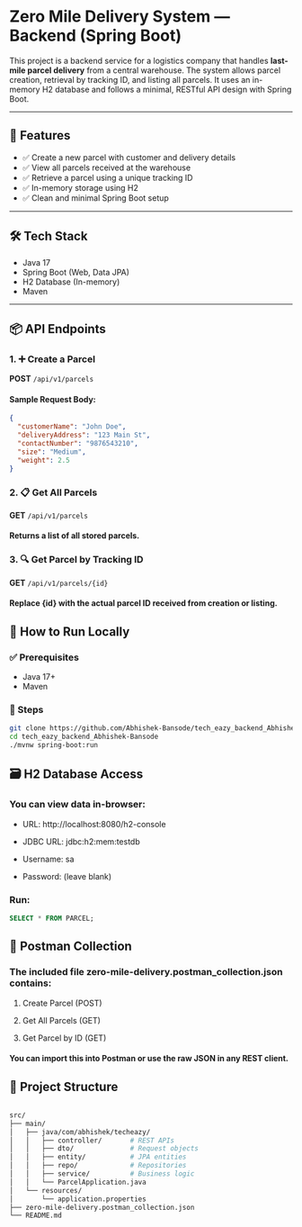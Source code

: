 # Zero Mile Delivery System — Backend (Spring Boot)

This project is a backend service for a logistics company that handles **last-mile parcel delivery** from a central warehouse. The system allows parcel creation, retrieval by tracking ID, and listing all parcels. It uses an in-memory H2 database and follows a minimal, RESTful API design with Spring Boot.

---

## 🚀 Features

- ✅ Create a new parcel with customer and delivery details
- ✅ View all parcels received at the warehouse
- ✅ Retrieve a parcel using a unique tracking ID
- ✅ In-memory storage using H2
- ✅ Clean and minimal Spring Boot setup

---

## 🛠 Tech Stack

- Java 17
- Spring Boot (Web, Data JPA)
- H2 Database (In-memory)
- Maven

---

## 📦 API Endpoints

### 1. ➕ Create a Parcel
**POST** `/api/v1/parcels`

#### Sample Request Body:
```json
{
  "customerName": "John Doe",
  "deliveryAddress": "123 Main St",
  "contactNumber": "9876543210",
  "size": "Medium",
  "weight": 2.5
}
```

### 2. 📋 Get All Parcels
**GET** `/api/v1/parcels`

#### Returns a list of all stored parcels.

### 3. 🔍 Get Parcel by Tracking ID
**GET** `/api/v1/parcels/{id}`

#### Replace {id} with the actual parcel ID received from creation or listing.

## 🧪 How to Run Locally
### ✅ Prerequisites
- Java 17+
- Maven

### 🔧 Steps
``` bash
git clone https://github.com/Abhishek-Bansode/tech_eazy_backend_Abhishek-Bansode
cd tech_eazy_backend_Abhishek-Bansode
./mvnw spring-boot:run

```
## 🗃️ H2 Database Access
### You can view data in-browser:

 - URL: http://localhost:8080/h2-console

 - JDBC URL: jdbc:h2:mem:testdb

 - Username: sa

 - Password: (leave blank)

### Run:

``` sql
SELECT * FROM PARCEL;
```

## 📮 Postman Collection
### The included file zero-mile-delivery.postman_collection.json contains:

1. Create Parcel (POST)

2. Get All Parcels (GET)

3. Get Parcel by ID (GET)

#### You can import this into Postman or use the raw JSON in any REST client.

## 📂 Project Structure
``` bash

src/
├── main/
│   ├── java/com/abhishek/techeazy/
│   │   ├── controller/       # REST APIs
│   │   ├── dto/              # Request objects
│   │   ├── entity/           # JPA entities
│   │   ├── repo/             # Repositories
│   │   ├── service/          # Business logic
│   │   └── ParcelApplication.java
│   └── resources/
│       └── application.properties
├── zero-mile-delivery.postman_collection.json
└── README.md
```
